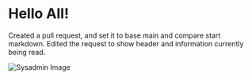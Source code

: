 # Hello All!


Created a pull request, and set it to base main and compare start markdown. Edited the request to show header and information currently being read.

![Sysadmin Image](https://cdn-website.lansweeper.com/wp-content/uploads/Essential-SysAdmin-Tools-for-Network-Administrators.png)
